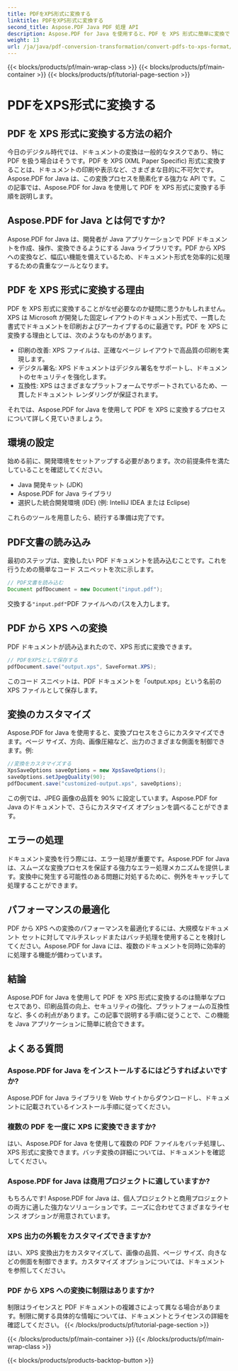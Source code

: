 ```yaml
---
title: PDFをXPS形式に変換する
linktitle: PDFをXPS形式に変換する
second_title: Aspose.PDF Java PDF 処理 API
description: Aspose.PDF for Java を使用すると、PDF を XPS 形式に簡単に変換できます。強化された印刷、セキュリティ、互換性を活用できます。
weight: 13
url: /ja/java/pdf-conversion-transformation/convert-pdfs-to-xps-format/
---
```


{{< blocks/products/pf/main-wrap-class >}}
{{< blocks/products/pf/main-container >}}
{{< blocks/products/pf/tutorial-page-section >}}

# PDFをXPS形式に変換する


## PDF を XPS 形式に変換する方法の紹介

今日のデジタル時代では、ドキュメントの変換は一般的なタスクであり、特に PDF を扱う場合はそうです。PDF を XPS (XML Paper Specific) 形式に変換することは、ドキュメントの印刷や表示など、さまざまな目的に不可欠です。Aspose.PDF for Java は、この変換プロセスを簡素化する強力な API です。この記事では、Aspose.PDF for Java を使用して PDF を XPS 形式に変換する手順を説明します。

## Aspose.PDF for Java とは何ですか?

Aspose.PDF for Java は、開発者が Java アプリケーションで PDF ドキュメントを作成、操作、変換できるようにする Java ライブラリです。PDF から XPS への変換など、幅広い機能を備えているため、ドキュメント形式を効率的に処理するための貴重なツールとなります。

## PDF を XPS 形式に変換する理由

PDF を XPS 形式に変換することがなぜ必要なのか疑問に思うかもしれません。XPS は Microsoft が開発した固定レイアウトのドキュメント形式で、一貫した書式でドキュメントを印刷およびアーカイブするのに最適です。PDF を XPS に変換する理由としては、次のようなものがあります。

- 印刷の改善: XPS ファイルは、正確なページ レイアウトで高品質の印刷を実現します。
- デジタル署名: XPS ドキュメントはデジタル署名をサポートし、ドキュメントのセキュリティを強化します。
- 互換性: XPS はさまざまなプラットフォームでサポートされているため、一貫したドキュメント レンダリングが保証されます。

それでは、Aspose.PDF for Java を使用して PDF を XPS に変換するプロセスについて詳しく見ていきましょう。

## 環境の設定

始める前に、開発環境をセットアップする必要があります。次の前提条件を満たしていることを確認してください。

- Java 開発キット (JDK)
- Aspose.PDF for Java ライブラリ
- 選択した統合開発環境 (IDE) (例: IntelliJ IDEA または Eclipse)

これらのツールを用意したら、続行する準備は完了です。

## PDF文書の読み込み

最初のステップは、変換したい PDF ドキュメントを読み込むことです。これを行うための簡単なコード スニペットを次に示します。

```java
// PDF文書を読み込む
Document pdfDocument = new Document("input.pdf");
```

交換する`"input.pdf"`PDF ファイルへのパスを入力します。

## PDF から XPS への変換

PDF ドキュメントが読み込まれたので、XPS 形式に変換できます。

```java
// PDFをXPSとして保存する
pdfDocument.save("output.xps", SaveFormat.XPS);
```

このコード スニペットは、PDF ドキュメントを「output.xps」という名前の XPS ファイルとして保存します。

## 変換のカスタマイズ

Aspose.PDF for Java を使用すると、変換プロセスをさらにカスタマイズできます。ページ サイズ、方向、画像圧縮など、出力のさまざまな側面を制御できます。例:

```java
//変換をカスタマイズする
XpsSaveOptions saveOptions = new XpsSaveOptions();
saveOptions.setJpegQuality(90);
pdfDocument.save("customized-output.xps", saveOptions);
```

この例では、JPEG 画像の品質を 90% に設定しています。Aspose.PDF for Java のドキュメントで、さらにカスタマイズ オプションを調べることができます。

## エラーの処理

ドキュメント変換を行う際には、エラー処理が重要です。Aspose.PDF for Java は、スムーズな変換プロセスを保証する強力なエラー処理メカニズムを提供します。変換中に発生する可能性のある問題に対処するために、例外をキャッチして処理することができます。

## パフォーマンスの最適化

PDF から XPS への変換のパフォーマンスを最適化するには、大規模なドキュメント セットに対してマルチスレッドまたはバッチ処理を使用することを検討してください。Aspose.PDF for Java には、複数のドキュメントを同時に効率的に処理する機能が備わっています。

## 結論

Aspose.PDF for Java を使用して PDF を XPS 形式に変換するのは簡単なプロセスであり、印刷品質の向上、セキュリティの強化、プラットフォームの互換性など、多くの利点があります。この記事で説明する手順に従うことで、この機能を Java アプリケーションに簡単に統合できます。

## よくある質問

### Aspose.PDF for Java をインストールするにはどうすればよいですか?

Aspose.PDF for Java ライブラリを Web サイトからダウンロードし、ドキュメントに記載されているインストール手順に従ってください。

### 複数の PDF を一度に XPS に変換できますか?

はい、Aspose.PDF for Java を使用して複数の PDF ファイルをバッチ処理し、XPS 形式に変換できます。バッチ変換の詳細については、ドキュメントを確認してください。

### Aspose.PDF for Java は商用プロジェクトに適していますか?

もちろんです! Aspose.PDF for Java は、個人プロジェクトと商用プロジェクトの両方に適した強力なソリューションです。ニーズに合わせてさまざまなライセンス オプションが用意されています。

### XPS 出力の外観をカスタマイズできますか?

はい、XPS 変換出力をカスタマイズして、画像の品質、ページ サイズ、向きなどの側面を制御できます。カスタマイズ オプションについては、ドキュメントを参照してください。

### PDF から XPS への変換に制限はありますか?

制限はライセンスと PDF ドキュメントの複雑さによって異なる場合があります。制限に関する具体的な情報については、ドキュメントとライセンスの詳細を確認してください。
{{< /blocks/products/pf/tutorial-page-section >}}

{{< /blocks/products/pf/main-container >}}
{{< /blocks/products/pf/main-wrap-class >}}

{{< blocks/products/products-backtop-button >}}
